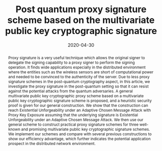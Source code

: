---
title: "Post quantum proxy signature scheme based on the multivariate public key cryptographic signature"
abstract: "Proxy signature is a very useful technique which allows the original signer to delegate the signing capability to a proxy signer to perform the signing operation. It finds wide applications especially in the distributed environment where the entities such as the wireless sensors are short of computational power and needed to be convinced to the authenticity of the server. Due to less proxy signature schemes in the post-quantum cryptography aspect, in this article, we investigate the proxy signature in the post-quantum setting so that it can resist against the potential attacks from the quantum adversaries. A general multivariate public key cryptographic proxy scheme based on a multivariate public key cryptographic signature scheme is proposed, and a heuristic security proof is given for our general construction. We show that the construction can reach Existential Unforgeability under an Adaptive Chosen Message Attack with Proxy Key Exposure assuming that the underlying signature is Existential Unforgeability under an Adaptive Chosen Message Attack. We then use our general scheme to construct practical proxy signature schemes for three well-known and promising multivariate public key cryptographic signature schemes. We implement our schemes and compare with several previous constructions to show our efficiency advantage, which further indicates the potential application prospect in the distributed network environment."
collection: publications
permalink: /publication/chen2020post
date: 2020-04-30
venue: 'International Journal of Distributed Sensor Networks'
paperurl: '/files/pdf/papers/chen2020post.pdf'
link: 'https://doi.org/10.1177/1550147720914775'
citation: 'Jiahui Chen, Jie Ling, Jianting Ning, Emmanouil Panaousis, George Loukas, Kaitai Liang, Jiageng Chen (2019). 
	&quot;Post quantum proxy signature scheme based on the multivariate public key cryptographic signature.&quot; 
	<i>International Journal of Distributed Sensor Networks</i>, 16(4).'
---
